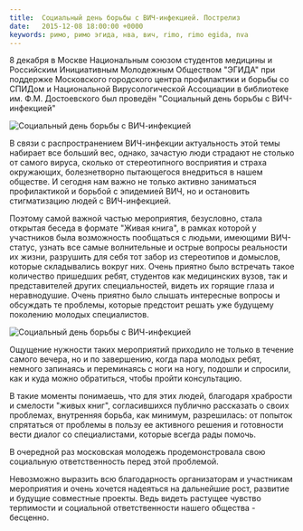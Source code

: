 ```yaml
---
title:  Социальный день борьбы с ВИЧ-инфекцией. Пострелиз
date:   2015-12-08 18:00:00 +0000
keywords: римо, римо эгида, нва, вич, rimo, rimo egida, nva
---
```


8 декабря в Москве Национальным союзом студентов медицины и Российским Инициативным Молодежным Обществом "ЭГИДА" при поддержке Московского городского центра профилактики и борьбы со СПИДом и Национальной Вирусологической Ассоциации в библиотеке им. Ф.М. Достоевского был проведён "Социальный день борьбы с ВИЧ-инфекцией"

![Социальный день борьбы с ВИЧ-инфекцией](https://dl.dropboxusercontent.com/u/3599809/egida/news/2015/12/08/photo_1.jpg)

<!--more-->

В связи с распространением ВИЧ-инфекции актуальность этой темы набирает все больший вес, однако, зачастую люди страдают не столько от самого вируса, сколько от стереотипного восприятия и страха окружающих, болезнетворно пытающегося внедриться в нашем обществе. И сегодня нам важно не только активно заниматься профилактикой и борьбой с эпидемией ВИЧ, но и остановить стигматизацию людей с ВИЧ-инфекцией. 

Поэтому самой важной частью мероприятия, безусловно, стала открытая беседа в формате "Живая книга", в рамках которой у участников была возможность пообщаться с людьми, имеющими ВИЧ-статус, узнать все самые волнительные и острые вопросы реальности их жизни, разрушить для себя тот забор из стереотипов и домыслов, которые складывались вокруг них. Очень приятно было встречать такое количество пришедших ребят, студентов как медицинских вузов, так и представителей других специальностей, видеть их горящие глаза и неравнодушие. Очень приятно было слышать интересные вопросы и обсуждать те проблемы, которые предстоит решать уже будущему поколению молодых специалистов. 

![Социальный день борьбы с ВИЧ-инфекцией](https://dl.dropboxusercontent.com/u/3599809/egida/news/2015/12/08/photo_2.jpg)

Ощущение нужности таких мероприятий приходило не только в течение самого вечера, но и по завершению, когда пара молодых ребят, немного запинаясь и переминаясь с ноги на ногу, подошли и спросили, как и куда можно обратиться, чтобы пройти консультацию. 

В такие моменты понимаешь, что для этих людей, благодаря храбрости и смелости "живых книг", согласившихся публично рассказать о своих проблемах, внутренняя борьба, как минимум, разрешилась: от попыток спрятаться от проблемы в пользу ее активного решения и готовности вести диалог со специалистами, которые всегда рады помочь. 

В очередной раз московская молодежь продемонстровала свою социальную ответственность перед этой проблемой.

Невозможно выразить всю благодарность организаторам и участникам мероприятия и очень хочется надеяться на дальнейшие рост, развитие и будущие совместные проекты. Ведь видеть растущее чувство терпимости и социальной ответственности нашего общества - бесценно.
